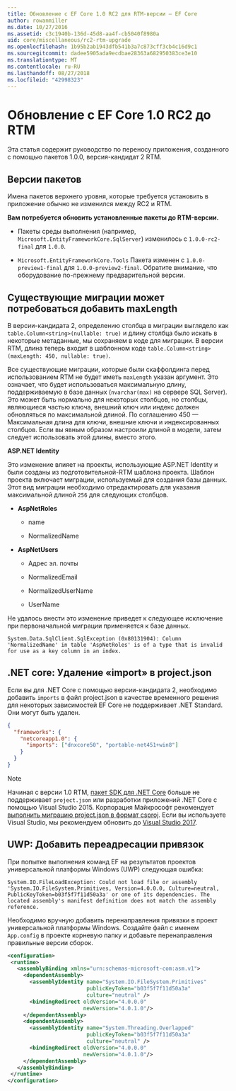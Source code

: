 ```yaml
---
title: Обновление с EF Core 1.0 RC2 для RTM-версии — EF Core
author: rowanmiller
ms.date: 10/27/2016
ms.assetid: c3c1940b-136d-45d8-aa4f-cb5040f8980a
uid: core/miscellaneous/rc2-rtm-upgrade
ms.openlocfilehash: 1b95b2ab1943dfb541b3a7c873cff3cb4c16d9c1
ms.sourcegitcommit: dadee5905ada9ecdbae28363a682950383ce3e10
ms.translationtype: MT
ms.contentlocale: ru-RU
ms.lasthandoff: 08/27/2018
ms.locfileid: "42998323"
---
```

# <a name="upgrading-from-ef-core-10-rc2-to-rtm"></a>Обновление с EF Core 1.0 RC2 до RTM

Эта статья содержит руководство по переносу приложения, созданного с помощью пакетов 1.0.0, версия-кандидат 2 RTM.

## <a name="package-versions"></a>Версии пакетов

Имена пакетов верхнего уровня, которые требуется установить в приложение обычно не изменился между RC2 и RTM.

**Вам потребуется обновить установленные пакеты до RTM-версии.**

* Пакеты среды выполнения (например, `Microsoft.EntityFrameworkCore.SqlServer`) изменилось с `1.0.0-rc2-final` для `1.0.0`.

* `Microsoft.EntityFrameworkCore.Tools` Пакета изменен с `1.0.0-preview1-final` для `1.0.0-preview2-final`. Обратите внимание, что оборудование по-прежнему предварительной версии.

## <a name="existing-migrations-may-need-maxlength-added"></a>Существующие миграции может потребоваться добавить maxLength

В версии-кандидата 2, определению столбца в миграции выглядело как `table.Column<string>(nullable: true)` и длину столбца было искать в некоторые метаданные, мы сохраняем в коде для миграции. В версии RTM, длина теперь входит в шаблонном коде `table.Column<string>(maxLength: 450, nullable: true)`.

Все существующие миграции, которые были скаффолдинга перед использованием RTM не будет иметь `maxLength` указан аргумент. Это означает, что будет использоваться максимальную длину, поддерживаемую в базе данных (`nvarchar(max)` на сервере SQL Server). Это может быть нормально для некоторых столбцов, но столбцы, являющиеся частью ключа, внешний ключ или индекс должен обновляться по максимальной длиной. По соглашению 450 — Максимальная длина для ключи, внешние ключи и индексированных столбцов. Если вы явным образом настроили длиной в модели, затем следует использовать этой длины, вместо этого.

**ASP.NET Identity**

Это изменение влияет на проекты, использующие ASP.NET Identity и были созданы из подготовительной-RTM шаблона проекта. Шаблон проекта включает миграции, используемый для создания базы данных. Этот вид миграции необходимо отредактировать для указания максимальной длиной `256` для следующих столбцов.

*  **AspNetRoles**

    * name

    * NormalizedName

*  **AspNetUsers**

   * Адрес эл. почты

   * NormalizedEmail

   * NormalizedUserName

   * UserName

Не удалось внести это изменение приведет к следующее исключение при первоначальной миграции применяется к базе данных.

    System.Data.SqlClient.SqlException (0x80131904): Column 'NormalizedName' in table 'AspNetRoles' is of a type that is invalid for use as a key column in an index.

## <a name="net-core-remove-imports-in-projectjson"></a>.NET core: Удаление «import» в project.json

Если вы для .NET Core с помощью версии-кандидата 2, необходимо добавить `imports` в файл project.json в качестве временного решения для некоторых зависимостей EF Core не поддерживает .NET Standard. Они могут быть удален.

``` json
{
  "frameworks": {
    "netcoreapp1.0": {
      "imports": ["dnxcore50", "portable-net451+win8"]
    }
  }
}
```

> [!NOTE]  
> Начиная с версии 1.0 RTM, [пакет SDK для .NET Core](https://www.microsoft.com/net/download/core) больше не поддерживает `project.json` или разработки приложений .NET Core с помощью Visual Studio 2015. Корпорация Майкрософт рекомендует [выполнить миграцию project.json в формат csproj](https://docs.microsoft.com/dotnet/articles/core/migration/). Если вы используете Visual Studio, мы рекомендуем обновить до [Visual Studio 2017](https://www.visualstudio.com/downloads/).

## <a name="uwp-add-binding-redirects"></a>UWP: Добавить переадресации привязок

При попытке выполнения команд EF на результатов проектов универсальной платформы Windows (UWP) следующая ошибка:

    System.IO.FileLoadException: Could not load file or assembly 'System.IO.FileSystem.Primitives, Version=4.0.0.0, Culture=neutral, PublicKeyToken=b03f5f7f11d50a3a' or one of its dependencies. The located assembly's manifest definition does not match the assembly reference.

Необходимо вручную добавить перенаправления привязки в проект универсальной платформы Windows. Создайте файл с именем `App.config` в проекте корневую папку и добавьте перенаправления правильные версии сборок.

``` xml
<configuration>
 <runtime>
   <assemblyBinding xmlns="urn:schemas-microsoft-com:asm.v1">
     <dependentAssembly>
       <assemblyIdentity name="System.IO.FileSystem.Primitives"
                         publicKeyToken="b03f5f7f11d50a3a"
                         culture="neutral" />
       <bindingRedirect oldVersion="4.0.0.0"
                        newVersion="4.0.1.0"/>
     </dependentAssembly>
     <dependentAssembly>
       <assemblyIdentity name="System.Threading.Overlapped"
                         publicKeyToken="b03f5f7f11d50a3a"
                         culture="neutral" />
       <bindingRedirect oldVersion="4.0.0.0"
                        newVersion="4.0.1.0"/>
     </dependentAssembly>
   </assemblyBinding>
 </runtime>
</configuration>
```
